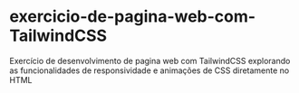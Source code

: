 # exercicio-de-pagina-web-com-TailwindCSS
Exercício de desenvolvimento de pagina web com TailwindCSS explorando as funcionalidades de responsividade e animações de CSS diretamente no HTML
